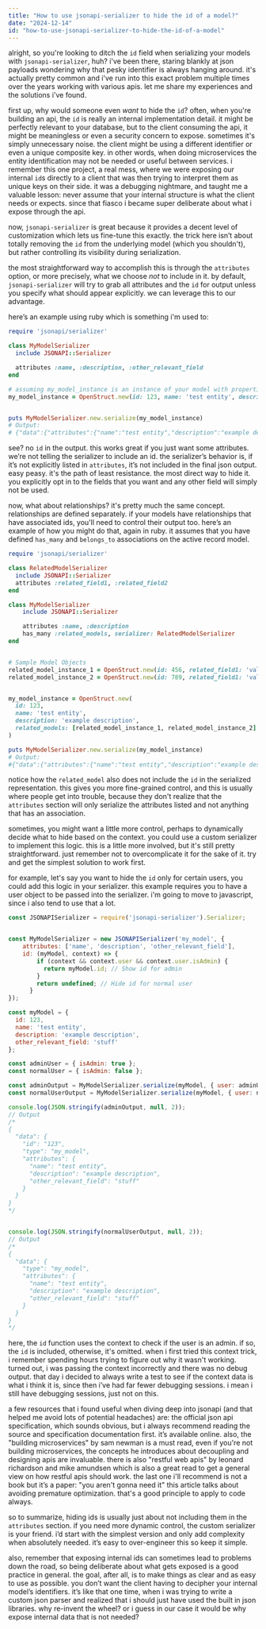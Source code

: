 ```yaml
---
title: "How to use jsonapi-serializer to hide the id of a model?"
date: "2024-12-14"
id: "how-to-use-jsonapi-serializer-to-hide-the-id-of-a-model"
---
```


alright, so you're looking to ditch the `id` field when serializing your models with `jsonapi-serializer`, huh? i've been there, staring blankly at json payloads wondering why that pesky identifier is always hanging around. it's actually pretty common and i've run into this exact problem multiple times over the years working with various apis. let me share my experiences and the solutions i've found.

first up, why would someone even *want* to hide the `id`? often, when you're building an api, the `id` is really an internal implementation detail. it might be perfectly relevant to your database, but to the client consuming the api, it might be meaningless or even a security concern to expose. sometimes it's simply unnecessary noise. the client might be using a different identifier or even a unique composite key. in other words, when doing microservices the entity identification may not be needed or useful between services. i remember this one project, a real mess, where we were exposing our internal `id`s directly to a client that was then trying to interpret them as unique keys on their side. it was a debugging nightmare, and taught me a valuable lesson: never assume that your internal structure is what the client needs or expects. since that fiasco i became super deliberate about what i expose through the api.

now, `jsonapi-serializer` is great because it provides a decent level of customization which lets us fine-tune this exactly. the trick here isn’t about totally removing the `id` from the underlying model (which you shouldn't), but rather controlling its visibility during serialization.

the most straightforward way to accomplish this is through the `attributes` option, or more precisely, what we choose *not* to include in it. by default, `jsonapi-serializer` will try to grab all attributes and the `id` for output unless you specify what should appear explicitly. we can leverage this to our advantage.

here’s an example using ruby which is something i'm used to:

```ruby
require 'jsonapi/serializer'

class MyModelSerializer
  include JSONAPI::Serializer

  attributes :name, :description, :other_relevant_field
end

# assuming my_model_instance is an instance of your model with properties like name, description, id and other_relevant_field
my_model_instance = OpenStruct.new(id: 123, name: 'test entity', description: 'example description', other_relevant_field: 'stuff')


puts MyModelSerializer.new.serialize(my_model_instance)
# Output:
# {"data":{"attributes":{"name":"test entity","description":"example description","other_relevant_field":"stuff"},"type":"my_model"}}
```

see? no `id` in the output. this works great if you just want some attributes. we’re not telling the serializer to include an id. the serializer’s behavior is, if it’s not explicitly listed in `attributes`, it’s not included in the final json output. easy peasy. it's the path of least resistance. the most direct way to hide it. you explicitly opt in to the fields that you want and any other field will simply not be used.

now, what about relationships? it's pretty much the same concept. relationships are defined separately. if your models have relationships that have associated ids, you'll need to control their output too. here’s an example of how you might do that, again in ruby. it assumes that you have defined `has_many` and `belongs_to` associations on the active record model.

```ruby
require 'jsonapi/serializer'

class RelatedModelSerializer
  include JSONAPI::Serializer
  attributes :related_field1, :related_field2
end

class MyModelSerializer
    include JSONAPI::Serializer

    attributes :name, :description
    has_many :related_models, serializer: RelatedModelSerializer
end


# Sample Model Objects
related_model_instance_1 = OpenStruct.new(id: 456, related_field1: 'value_1', related_field2: 'value_2')
related_model_instance_2 = OpenStruct.new(id: 789, related_field1: 'value_3', related_field2: 'value_4')


my_model_instance = OpenStruct.new(
  id: 123,
  name: 'test entity',
  description: 'example description',
  related_models: [related_model_instance_1, related_model_instance_2]
)

puts MyModelSerializer.new.serialize(my_model_instance)
# Output:
#{"data":{"attributes":{"name":"test entity","description":"example description"},"relationships":{"related_models":{"data":[{"type":"related_model","attributes":{"related_field1":"value_1","related_field2":"value_2"}},{"type":"related_model","attributes":{"related_field1":"value_3","related_field2":"value_4"}}]}},"type":"my_model"}}
```
notice how the `related_model` also does not include the `id` in the serialized representation. this gives you more fine-grained control, and this is usually where people get into trouble, because they don't realize that the `attributes` section will only serialize the attributes listed and not anything that has an association.

sometimes, you might want a little more control, perhaps to dynamically decide what to hide based on the context. you could use a custom serializer to implement this logic. this is a little more involved, but it's still pretty straightforward. just remember not to overcomplicate it for the sake of it. try and get the simplest solution to work first.

for example, let's say you want to hide the `id` only for certain users, you could add this logic in your serializer. this example requires you to have a user object to be passed into the serializer. i'm going to move to javascript, since i also tend to use that a lot.

```javascript
const JSONAPISerializer = require('jsonapi-serializer').Serializer;


const MyModelSerializer = new JSONAPISerializer('my_model', {
    attributes: ['name', 'description', 'other_relevant_field'],
    id: (myModel, context) => {
        if (context && context.user && context.user.isAdmin) {
          return myModel.id; // Show id for admin
        }
        return undefined; // Hide id for normal user
      }
});

const myModel = {
  id: 123,
  name: 'test entity',
  description: 'example description',
  other_relevant_field: 'stuff'
};

const adminUser = { isAdmin: true };
const normalUser = { isAdmin: false };

const adminOutput = MyModelSerializer.serialize(myModel, { user: adminUser });
const normalUserOutput = MyModelSerializer.serialize(myModel, { user: normalUser });

console.log(JSON.stringify(adminOutput, null, 2));
// Output
/*
{
  "data": {
    "id": "123",
    "type": "my_model",
    "attributes": {
      "name": "test entity",
      "description": "example description",
      "other_relevant_field": "stuff"
    }
  }
}
*/


console.log(JSON.stringify(normalUserOutput, null, 2));
// Output
/*
{
  "data": {
    "type": "my_model",
    "attributes": {
      "name": "test entity",
      "description": "example description",
      "other_relevant_field": "stuff"
    }
  }
}
*/
```

here, the `id` function uses the context to check if the user is an admin. if so, the `id` is included, otherwise, it's omitted. when i first tried this context trick, i remember spending hours trying to figure out why it wasn't working. turned out, i was passing the context incorrectly and there was no debug output. that day i decided to always write a test to see if the context data is what i think it is, since then i’ve had far fewer debugging sessions. i mean i still have debugging sessions, just not on this.

a few resources that i found useful when diving deep into jsonapi (and that helped me avoid lots of potential headaches) are: the official json api specification, which sounds obvious, but i always recommend reading the source and specification documentation first. it’s available online.  also, the "building microservices" by sam newman is a must read, even if you're not building microservices, the concepts he introduces about decoupling and designing apis are invaluable. there is also "restful web apis" by leonard richardson and mike amundsen which is also a great read to get a general view on how restful apis should work. the last one i'll recommend is not a book but it’s a paper: "you aren't gonna need it" this article talks about avoiding premature optimization. that's a good principle to apply to code always.

so to summarize, hiding ids is usually just about not including them in the `attributes` section. if you need more dynamic control, the custom serializer is your friend. i’d start with the simplest version and only add complexity when absolutely needed. it’s easy to over-engineer this so keep it simple.

also, remember that exposing internal ids can sometimes lead to problems down the road, so being deliberate about what gets exposed is a good practice in general. the goal, after all, is to make things as clear and as easy to use as possible. you don’t want the client having to decipher your internal model’s identifiers. it’s like that one time, when i was trying to write a custom json parser and realized that i should just have used the built in json libraries. why re-invent the wheel? or i guess in our case it would be why expose internal data that is not needed?
